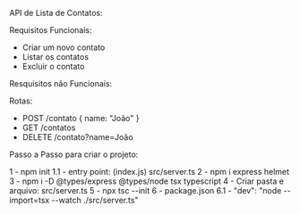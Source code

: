 API de Lista de Contatos:

Requisitos Funcionais:
- Criar um novo contato
- Listar os contatos
- Excluir o contato

Resquisitos não Funcionais:

Rotas:
- POST /contato { name: "João" }
- GET /contatos
- DELETE /contato?name=João

Passo a Passo para criar o projeto:

1 - npm init
   1.1 - entry point: (index.js) src/server.ts
2 - npm i express helmet
3 - npm i -D @types/express @types/node tsx typescript
4 - Criar pasta e arquivo: src/server.ts
5 - npx tsc --init
6 - package.json
    6.1 - "dev": "node --import=tsx --watch ./src/server.ts"